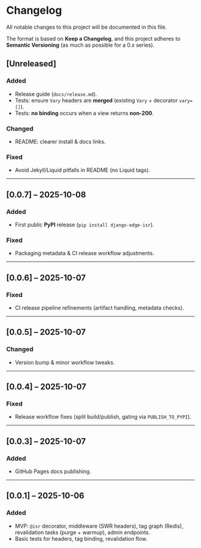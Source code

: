 
# Changelog

All notable changes to this project will be documented in this file.

The format is based on **Keep a Changelog**, and this project adheres to **Semantic Versioning** (as much as possible for a 0.x series).

## [Unreleased]

### Added
- Release guide (`docs/release.md`).
- Tests: ensure `Vary` headers are **merged** (existing `Vary` + decorator `vary=[]`).
- Tests: **no binding** occurs when a view returns **non-200**.

### Changed
- README: clearer install & docs links.

### Fixed
- Avoid Jekyll/Liquid pitfalls in README (no Liquid tags).

---

## [0.0.7] – 2025-10-08

### Added
- First public **PyPI** release (`pip install django-edge-isr`).

### Fixed
- Packaging metadata & CI release workflow adjustments.

---

## [0.0.6] – 2025-10-07

### Fixed
- CI release pipeline refinements (artifact handling, metadata checks).

---

## [0.0.5] – 2025-10-07

### Changed
- Version bump & minor workflow tweaks.

---

## [0.0.4] – 2025-10-07

### Fixed
- Release workflow fixes (split build/publish, gating via `PUBLISH_TO_PYPI`).

---

## [0.0.3] – 2025-10-07

### Added
- GitHub Pages docs publishing.

---

## [0.0.1] – 2025-10-06

### Added
- MVP: `@isr` decorator, middleware (SWR headers), tag graph (Redis), revalidation tasks (purge + warmup), admin endpoints.
- Basic tests for headers, tag binding, revalidation flow.
